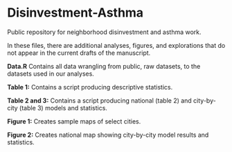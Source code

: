 # Disinvestment-Asthma
Public repository for neighborhood disinvestment and asthma work.

In these files, there are additional analyses, figures, and explorations that do not appear in the current drafts of the manuscript. 

**Data.R** Contains all data wrangling from public, raw datasets, to the datasets used in our analyses.

**Table 1:** Contains a script producing descriptive statistics.

**Table 2 and 3:** Contains a script producing national (table 2) and city-by-city (table 3) models and statistics.

**Figure 1:** Creates sample maps of select cities.

**Figure 2:** Creates national map showing city-by-city model results and statistics. 
